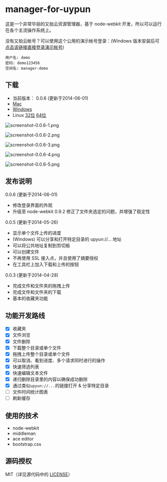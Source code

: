 manager-for-uypun
=====

这是一个非常华丽的又拍云资源管理器，基于 node-webkit 开发，所以可以运行在各个主流操作系统上。

没有又拍云帐号？可以使用这个公用的演示帐号登录：(Windows 版本安装后可[点击该链接直接登录演示帐号](upyun://demo:MD5_bed3482f502c7bbfb6f9fa54f36e77d7@manager-demo/))

```
用户名: demo
密码: demo123456
空间名: manager-demo
```

下载
------

* 当前版本： 0.0.6 (更新于2014-06-01)
* [Mac](http://micyin.b0.upaiyun.com/manager-for-upyun/manager-for-upyun-0.0.6-osx.zip)
* [Windows](http://micyin.b0.upaiyun.com/manager-for-upyun/manager-for-upyun-0.0.6-win32.exe)
* Linux [32位](http://micyin.b0.upaiyun.com/manager-for-upyun/manager-for-upyun-0.0.6-linux-ia32.zip) [64位](http://micyin.b0.upaiyun.com/manager-for-upyun/manager-for-upyun-0.0.6-linux-x64.zip)

![screenshot-0.0.6-1.png](http://micyin.b0.upaiyun.com/manager-for-upyun/screenshot-0.0.6-1.png)

![screenshot-0.0.6-2.png](http://micyin.b0.upaiyun.com/manager-for-upyun/screenshot-0.0.6-2.png)

![screenshot-0.0.6-3.png](http://micyin.b0.upaiyun.com/manager-for-upyun/screenshot-0.0.6-3.png)

![screenshot-0.0.6-4.png](http://micyin.b0.upaiyun.com/manager-for-upyun/screenshot-0.0.6-4.png)

![screenshot-0.0.6-5.png](http://micyin.b0.upaiyun.com/manager-for-upyun/screenshot-0.0.6-5.png)

发布说明
------

0.0.6 (更新于2014-06-01)

* 修改登录界面的外观
* 升级至 node-webkit 0.9.2 修正了文件夹选定的问题，并增强了稳定性

0.0.5 (更新于2014-05-26)

* 显示单个文件上传的进度
* (Windows) 可以分享和打开特定目录的 upyun://... 地址
* 可以将公共地址复制到剪切板
* 可以创建文件
* 不再使用 SSL 接入点，并且使用了摘要授权
* 在工具栏上加入下载和上传的按钮

0.0.3 (更新于2014-04-28)

* 完成文件和文件夹的拖拽上传
* 完成文件和文件夹的下载
* 基本的收藏夹功能

功能开发路线
------

- [x] 收藏夹
- [x] 文件浏览
- [x] 文件删除
- [x] 下载整个目录或单个文件
- [x] 拖拽上传整个目录或单个文件
- [x] 可以取消、看到进度、多个请求同时进行的操作
- [x] 快速筛选列表
- [x] 快速编辑文本文件
- [x] 递归删除目录里的内容以确保成功删除
- [x] 通过类似`upyun://...`的链接打开 & 分享特定目录
- [ ] 文件时间统计图表
- [ ] 刷新缓存

使用的技术
------

* node-webkit
* middleman
* ace editor
* bootstrap.css

源码授权
------

MIT（详见源代码中的 [LICENSE](LICENSE)）
